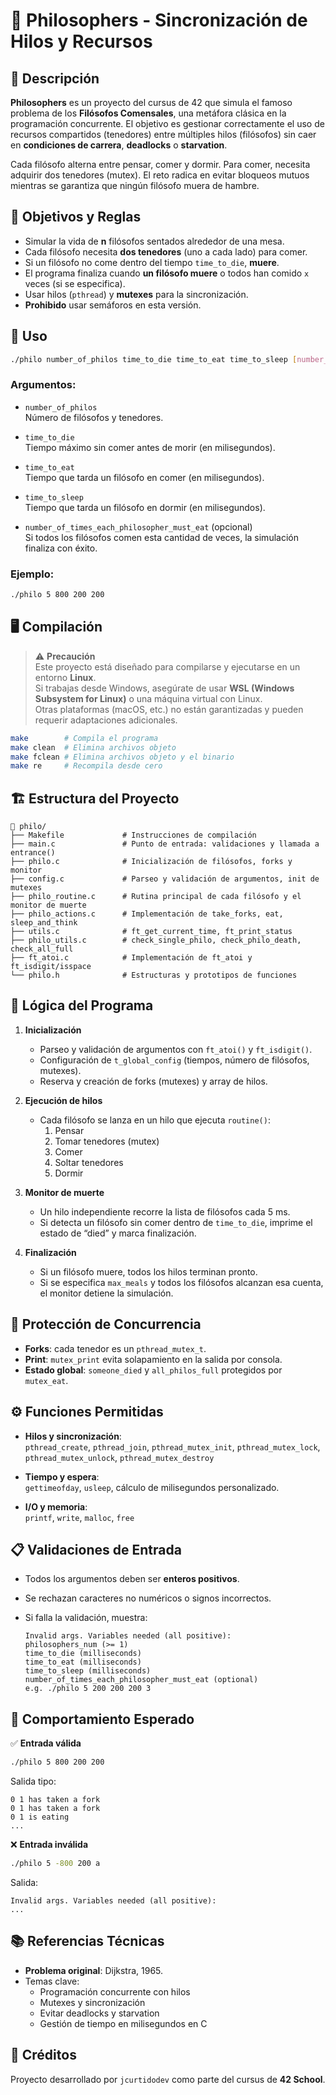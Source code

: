 # 🍝 Philosophers - Sincronización de Hilos y Recursos

## 📌 Descripción

**Philosophers** es un proyecto del cursus de 42 que simula el famoso problema de los **Filósofos Comensales**, una metáfora clásica en la programación concurrente. El objetivo es gestionar correctamente el uso de recursos compartidos (tenedores) entre múltiples hilos (filósofos) sin caer en **condiciones de carrera**, **deadlocks** o **starvation**.

Cada filósofo alterna entre pensar, comer y dormir. Para comer, necesita adquirir dos tenedores (mutex). El reto radica en evitar bloqueos mutuos mientras se garantiza que ningún filósofo muera de hambre.


## 🎯 Objetivos y Reglas

- Simular la vida de **n** filósofos sentados alrededor de una mesa.
- Cada filósofo necesita **dos tenedores** (uno a cada lado) para comer.
- Si un filósofo no come dentro del tiempo `time_to_die`, **muere**.
- El programa finaliza cuando **un filósofo muere** o todos han comido `x` veces (si se especifica).
- Usar hilos (`pthread`) y **mutexes** para la sincronización.
- **Prohibido** usar semáforos en esta versión.


## 🧪 Uso

```bash
./philo number_of_philos time_to_die time_to_eat time_to_sleep [number_of_times_each_philosopher_must_eat]
```

### Argumentos:

- `number_of_philos`  
  Número de filósofos y tenedores.

- `time_to_die`  
  Tiempo máximo sin comer antes de morir (en milisegundos).

- `time_to_eat`  
  Tiempo que tarda un filósofo en comer (en milisegundos).

- `time_to_sleep`  
  Tiempo que tarda un filósofo en dormir (en milisegundos).

- `number_of_times_each_philosopher_must_eat` (opcional)  
  Si todos los filósofos comen esta cantidad de veces, la simulación finaliza con éxito.

### Ejemplo:

```bash
./philo 5 800 200 200
```


## 🖥️ Compilación

> ⚠️ **Precaución**  
> Este proyecto está diseñado para compilarse y ejecutarse en un entorno **Linux**.  
> Si trabajas desde Windows, asegúrate de usar **WSL (Windows Subsystem for Linux)** o una máquina virtual con Linux.  
> Otras plataformas (macOS, etc.) no están garantizadas y pueden requerir adaptaciones adicionales.


```bash
make        # Compila el programa
make clean  # Elimina archivos objeto
make fclean # Elimina archivos objeto y el binario
make re     # Recompila desde cero
```


## 🏗️ Estructura del Proyecto

```
📂 philo/
├── Makefile             # Instrucciones de compilación
├── main.c               # Punto de entrada: validaciones y llamada a entrance()
├── philo.c              # Inicialización de filósofos, forks y monitor
├── config.c             # Parseo y validación de argumentos, init de mutexes
├── philo_routine.c      # Rutina principal de cada filósofo y el monitor de muerte
├── philo_actions.c      # Implementación de take_forks, eat, sleep_and_think
├── utils.c              # ft_get_current_time, ft_print_status
├── philo_utils.c        # check_single_philo, check_philo_death, check_all_full
├── ft_atoi.c            # Implementación de ft_atoi y ft_isdigit/isspace
└── philo.h              # Estructuras y prototipos de funciones
```


## 🧠 Lógica del Programa

1. **Inicialización**  
   - Parseo y validación de argumentos con `ft_atoi()` y `ft_isdigit()`.  
   - Configuración de `t_global_config` (tiempos, número de filósofos, mutexes).  
   - Reserva y creación de forks (mutexes) y array de hilos.

2. **Ejecución de hilos**  
   - Cada filósofo se lanza en un hilo que ejecuta `routine()`:  
     1. Pensar  
     2. Tomar tenedores (mutex)  
     3. Comer  
     4. Soltar tenedores  
     5. Dormir  

3. **Monitor de muerte**  
   - Un hilo independiente recorre la lista de filósofos cada 5 ms.  
   - Si detecta un filósofo sin comer dentro de `time_to_die`, imprime el estado de “died” y marca finalización.

4. **Finalización**  
   - Si un filósofo muere, todos los hilos terminan pronto.  
   - Si se especifica `max_meals` y todos los filósofos alcanzan esa cuenta, el monitor detiene la simulación.


## 🔐 Protección de Concurrencia

- **Forks**: cada tenedor es un `pthread_mutex_t`.  
- **Print**: `mutex_print` evita solapamiento en la salida por consola.  
- **Estado global**: `someone_died` y `all_philos_full` protegidos por `mutex_eat`.


## ⚙️ Funciones Permitidas

- **Hilos y sincronización**:  
  `pthread_create`, `pthread_join`, `pthread_mutex_init`, `pthread_mutex_lock`, `pthread_mutex_unlock`, `pthread_mutex_destroy`

- **Tiempo y espera**:  
  `gettimeofday`, `usleep`, cálculo de milisegundos personalizado.

- **I/O y memoria**:  
  `printf`, `write`, `malloc`, `free`


## 📋 Validaciones de Entrada

- Todos los argumentos deben ser **enteros positivos**.  
- Se rechazan caracteres no numéricos o signos incorrectos.  
- Si falla la validación, muestra:

  ```
  Invalid args. Variables needed (all positive):
  philosophers_num (>= 1)
  time_to_die (milliseconds)
  time_to_eat (milliseconds)
  time_to_sleep (milliseconds)
  number_of_times_each_philosopher_must_eat (optional)
  e.g. ./philo 5 200 200 200 3
  ```


## 👀 Comportamiento Esperado

✅ **Entrada válida**  
```bash
./philo 5 800 200 200
```
Salida tipo:
```
0 1 has taken a fork
0 1 has taken a fork
0 1 is eating
...
```

❌ **Entrada inválida**  
```bash
./philo 5 -800 200 a
```
Salida:
```
Invalid args. Variables needed (all positive):
...
```


## 📚 Referencias Técnicas

- **Problema original**: Dijkstra, 1965.  
- Temas clave:  
  - Programación concurrente con hilos  
  - Mutexes y sincronización  
  - Evitar deadlocks y starvation  
  - Gestión de tiempo en milisegundos en C


## 🤝 Créditos

Proyecto desarrollado por `jcurtidodev` como parte del cursus de **42 School**.
